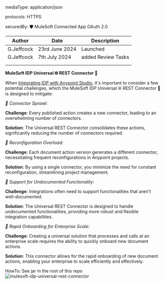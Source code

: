  mediaType: application/json

  protocols: HTTPS

  securedBy: 🛡️ MuleSoft Connected App OAuth 2.0

  | Author | Date | Description
  | -------- | ------- | ------- |
  | G.Jeffcock | 23rd June 2024 | Launched| 
  | G.Jeffcock | 7th July 2024 | added Review Tasks| 
  |||| 
  ||||

  **MuleSoft IDP Universal 🌐 REST Connector 🔌**

  When [Integrating IDP with Anypoint Studio](https://docs.mulesoft.com/idp/integrating-idp-with-anypoint-studio), it's important to consider a few potential challenges, which the MuleSoft IDP Universal 🌐 REST Connector 🔌 is designed to mitigate:

  *📍 Connector Sprawl:*

  **Challenge**: Every published action creates a new connector, leading to an overwhelming number of connectors.

  **Solution**: The Universal REST Connector consolidates these actions, significantly reducing the number of connectors required.

  *📍 Reconfiguration Overload:*

  **Challenge**: Each document action version generates a different connector, necessitating frequent reconfigurations in Anypoint projects.

  **Solution**: By using a single connector, you minimize the need for constant reconfiguration, streamlining project management.

  *📍 Support for Undocumented Functionality:*

  **Challenge**: Integrations often need to support functionalities that aren't well-documented.

  **Solution**: The Universal REST Connector is designed to handle undocumented functionalities, providing more robust and flexible integration capabilities.

  *📍 Rapid Onboarding for Enterprise Scale:*

  **Challenge**: Creating a universal solution that processes and calls at an enterprise scale requires the ability to quickly onboard new document actions.

  **Solution**: This connector allows for the rapid onboarding of new document actions, enabling your enterprise to scale efficiently and effectively.

HowTo: See jar in the root of this repo
![mulesoft-idp-universal-rest-connector](https://github.com/composableforce/MuleSoft-IDP-Universal-REST-Connector/assets/21179972/9c9f3ca0-eebb-46d2-882d-b052b171bc86)

  
